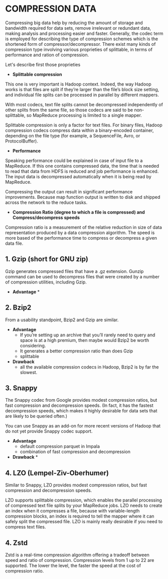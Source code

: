
# COMPRESSION DATA #

Compressing big data help by reducing the amount of storage and bandwidth required for data sets, remove irrelevant or redundant data, making analysis and processing easier and faster.
Generally, the codec term is employed for describing the type of compression schemes which is the shortened form of compressor/decompressor. There exist many kinds of compression type involving various proprieties of splittable, in terms of performance and ration of compression.

Let's describe first those proprieties 


+	__Splittable compression__

This one is very important is Hadoop context. Indeed, the way Hadoop works is that files are split if they’re larger than the file’s block size setting, and individual file splits can be processed in parallel by different mappers.

With most codecs, text file splits cannot be decompressed independently of other splits from the same file, so those codecs are said to be non-splittable, so MapReduce processing is limited to a single mapper. 

Splittable compression is only a factor for text files. For binary files, Hadoop compression codecs compress data within a binary-encoded container, depending on the file type (for example, a SequenceFile, Avro, or ProtocolBuffer).

+	__Performance__

Speaking performance could be explained in case of input file to a MapReduce. If this one contains compressed data, the time that is needed to read that data from HDFS is reduced and job performance is enhanced. The input data is decompressed automatically when it is being read by MapReduce.

Compressing the output can result in significant performance improvements. Because map function output is written to disk and shipped across the network to the reduce tasks.

+	__Compression Ratio (degree to which a file is compressed) and Compress/decompress speeds__

Compression ratio is a measurement of the relative reduction in size of data representation produced by a data compression algorithm.
The speed is more based of the performance time to compress or decompress a given data file. 


## 1. Gzip (short for GNU zip)

 Gzip generates compressed files that have a .gz extension. Gunzip command can be used to decompress files that were created by a number of compression utilities, including Gzip.
   * __Advantage__
      * 

## 2. Bzip2

From a usability standpoint, Bzip2 and Gzip are similar. 

* __Advantage__
   * If you’re setting up an archive that you’ll rarely need to query and space is at a high premium, then maybe would Bzip2 be worth considering.
   * It generates a better compression ratio than does Gzip
   * splittable
* __Drawback__
   * all the available compression codecs in Hadoop, Bzip2 is by far the slowest.
   
## 3. Snappy

The Snappy codec from Google provides modest compression ratios, but fast compression and decompression speeds. (In fact, it has the fastest decompression speeds, which makes it highly desirable for data sets that are likely to be queried often.)

You can use Snappy as an add-on for more recent versions of Hadoop that do not yet provide Snappy codec support.

* __Advantage__
   * default compression parquet in Impala
   * combination of fast compression and decompression 
* __Drawback__
   * 
   

## 4. LZO (Lempel-Ziv-Oberhumer)

Similar to Snappy, LZO provides modest compression ratios, but fast compression and decompression speeds. 

LZO supports splittable compression, which enables the parallel processing of compressed text file splits by your MapReduce jobs. LZO needs to create an index when it compresses a file, because with variable-length compression blocks, an index is required to tell the mapper where it can safely split the compressed file. LZO is mainly really desirable if you need to compress text files.

## 4. Zstd
Zstd is a real-time compression algorithm offering a tradeoff between speed and ratio of compression. Compression levels from 1 up to 22 are supported. The lower the level, the faster the speed at the cost of compression ratio.
